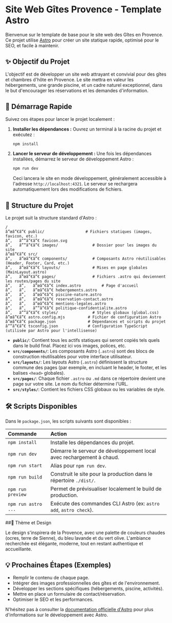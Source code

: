# Site Web Gîtes Provence - Template Astro

Bienvenue sur le template de base pour le site web des Gîtes en Provence. Ce projet utilise [Astro](https://astro.build) pour créer un site statique rapide, optimisé pour le SEO, et facile à maintenir.

## ✨ Objectif du Projet

L'objectif est de développer un site web attrayant et convivial pour des gîtes et chambres d'hôte en Provence. Le site mettra en valeur les hébergements, une grande piscine, et un cadre naturel exceptionnel, dans le but d'encourager les réservations et les demandes d'information.

## 🚀 Démarrage Rapide

Suivez ces étapes pour lancer le projet localement :

1.  **Installer les dépendances :**
    Ouvrez un terminal à la racine du projet et exécutez :
    ```sh
    npm install
    ```

2.  **Lancer le serveur de développement :**
    Une fois les dépendances installées, démarrez le serveur de développement Astro :
    ```sh
    npm run dev
    ```
    Ceci lancera le site en mode développement, généralement accessible à l'adresse `http://localhost:4321`. Le serveur se rechargera automatiquement lors des modifications de fichiers.

## 📁 Structure du Projet

Le projet suit la structure standard d'Astro :

```text
/
â”œâ”€â”€ public/                  # Fichiers statiques (images, favicon, etc.)
â”‚   â””â”€â”€ favicon.svg
â”‚   â””â”€â”€ images/               # Dossier pour les images du site
â”œâ”€â”€ src/
â”‚   â”œâ”€â”€ components/           # Composants Astro réutilisables (Header, Footer, Card, etc.)
â”‚   â”œâ”€â”€ layouts/              # Mises en page globales (MainLayout.astro)
â”‚   â”œâ”€â”€ pages/                # Fichiers .astro qui deviennent les routes/pages du site
â”‚   â”‚   â”œâ”€â”€ index.astro         # Page d'accueil
â”‚   â”‚   â”œâ”€â”€ hebergements.astro
â”‚   â”‚   â”œâ”€â”€ piscine-nature.astro
â”‚   â”‚   â”œâ”€â”€ reservation-contact.astro
â”‚   â”‚   â”œâ”€â”€ mentions-legales.astro
â”‚   â”‚   â””â”€â”€ politique-confidentialite.astro
â”‚   â””â”€â”€ styles/               # Styles globaux (global.css)
â”œâ”€â”€ astro.config.mjs          # Fichier de configuration Astro
â”œâ”€â”€ package.json              # Dépendances et scripts du projet
â””â”€â”€ tsconfig.json             # Configuration TypeScript (utilisée par Astro pour l'intellisense)
```

-   **`public/`**: Contient tous les actifs statiques qui seront copiés tels quels dans le build final. Placez ici vos images, polices, etc.
-   **`src/components/`**: Les composants Astro (`.astro`) sont des blocs de construction réutilisables pour votre interface utilisateur.
-   **`src/layouts/`**: Les layouts Astro (`.astro`) définissent la structure commune des pages (par exemple, en incluant le header, le footer, et les balises `<head>` globales).
-   **`src/pages/`**: Chaque fichier `.astro` ou `.md` dans ce répertoire devient une page sur votre site. Le nom du fichier détermine l'URL.
-   **`src/styles/`**: Contient les fichiers CSS globaux ou les variables de style.

## 🛠️ Scripts Disponibles

Dans le `package.json`, les scripts suivants sont disponibles :

| Commande              | Action                                                                 |
| :-------------------- | :--------------------------------------------------------------------- |
| `npm install`         | Installe les dépendances du projet.                                    |
| `npm run dev`         | Démarre le serveur de développement local avec rechargement à chaud.     |
| `npm run start`       | Alias pour `npm run dev`.                                              |
| `npm run build`       | Construit le site pour la production dans le répertoire `./dist/`.       |
| `npm run preview`     | Permet de prévisualiser localement le build de production.             |
| `npm run astro ...`   | Exécute des commandes CLI Astro (ex: `astro add`, `astro check`).      |

##🎨 Thème et Design

Le design s'inspirera de la Provence, avec une palette de couleurs chaudes (ocres, terre de Sienne), du bleu lavande et du vert olive. L'ambiance recherchée est élégante, moderne, tout en restant authentique et accueillante.

## 💡 Prochaines Étapes (Exemples)

-   Remplir le contenu de chaque page.
-   Intégrer des images professionnelles des gîtes et de l'environnement.
-   Développer les sections spécifiques (hébergements, piscine, activités).
-   Mettre en place un formulaire de contact/réservation.
-   Optimiser le SEO et les performances.

N'hésitez pas à consulter la [documentation officielle d'Astro](https://docs.astro.build) pour plus d'informations sur le développement avec Astro.
